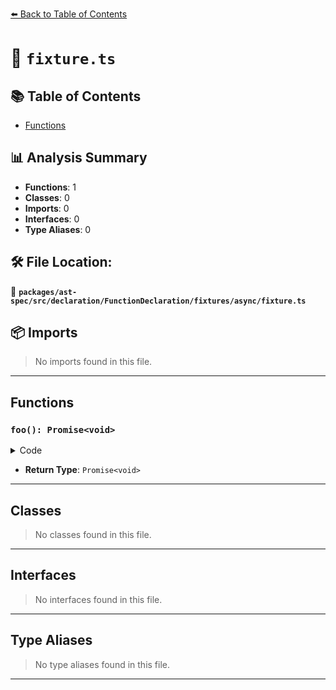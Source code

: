 [⬅️ Back to Table of Contents](../../../../../../../index.md)

# 📄 `fixture.ts`

## 📚 Table of Contents

- [Functions](#functions)

## 📊 Analysis Summary

- **Functions**: 1
- **Classes**: 0
- **Imports**: 0
- **Interfaces**: 0
- **Type Aliases**: 0

## 🛠️ File Location:
📂 **`packages/ast-spec/src/declaration/FunctionDeclaration/fixtures/async/fixture.ts`**

## 📦 Imports

> No imports found in this file.


---

## Functions

### `foo(): Promise<void>`

<details><summary>Code</summary>

```ts
async function foo() {}
```
</details>

- **Return Type**: `Promise<void>`

---

## Classes

> No classes found in this file.


---

## Interfaces

> No interfaces found in this file.


---

## Type Aliases

> No type aliases found in this file.


---
